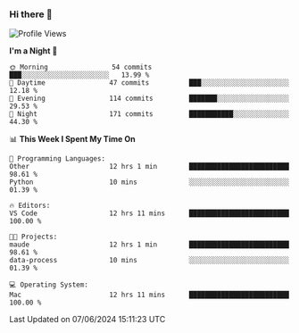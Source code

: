 ### Hi there 👋

<!--
**ALiersEL/ALiersEL** is a ✨ _special_ ✨ repository because its `README.md` (this file) appears on your GitHub profile.

Here are some ideas to get you started:

- 🔭 I’m currently working on ...
- 🌱 I’m currently learning ...
- 👯 I’m looking to collaborate on ...
- 🤔 I’m looking for help with ...
- 💬 Ask me about ...
- 📫 How to reach me: ...
- 😄 Pronouns: ...
- ⚡ Fun fact: ...
-->

<!--START_SECTION:waka-->
![Profile Views](http://img.shields.io/badge/Profile%20Views-0-blue)

**I'm a Night 🦉** 

```text
🌞 Morning                54 commits          ███░░░░░░░░░░░░░░░░░░░░░░   13.99 % 
🌆 Daytime                47 commits          ███░░░░░░░░░░░░░░░░░░░░░░   12.18 % 
🌃 Evening                114 commits         ███████░░░░░░░░░░░░░░░░░░   29.53 % 
🌙 Night                  171 commits         ███████████░░░░░░░░░░░░░░   44.30 % 
```


📊 **This Week I Spent My Time On** 

```text
💬 Programming Languages: 
Other                    12 hrs 1 min        █████████████████████████   98.61 % 
Python                   10 mins             ░░░░░░░░░░░░░░░░░░░░░░░░░   01.39 % 

🔥 Editors: 
VS Code                  12 hrs 11 mins      █████████████████████████   100.00 % 

🐱‍💻 Projects: 
maude                    12 hrs 1 min        █████████████████████████   98.61 % 
data-process             10 mins             ░░░░░░░░░░░░░░░░░░░░░░░░░   01.39 % 

💻 Operating System: 
Mac                      12 hrs 11 mins      █████████████████████████   100.00 % 
```


 Last Updated on 07/06/2024 15:11:23 UTC
<!--END_SECTION:waka-->
